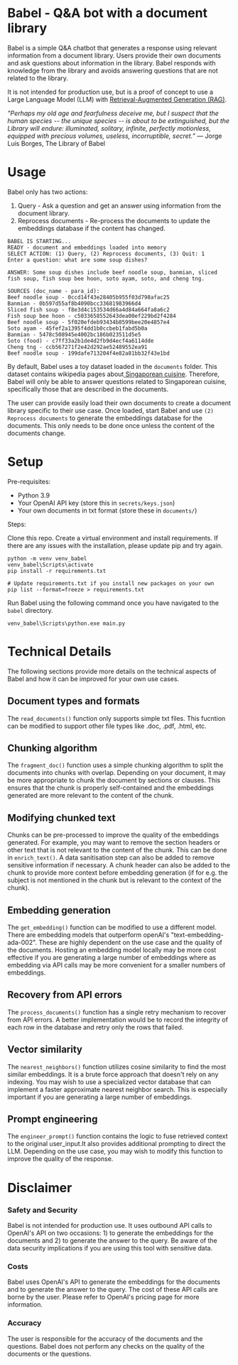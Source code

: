 
# Babel - Q&A bot with a document library

Babel is a simple Q&A chatbot that generates a response using relevant information from a document library. Users provide their own documents and ask questions about information in the library. Babel responds with knowledge from the library and avoids answering questions that are not related to the library. 

It is not intended for production use, but is a proof of concept to use a Large Language Model (LLM) with [Retrieval-Augmented Generation (RAG)](https://arxiv.org/abs/2005.11401).

_"Perhaps my old age and fearfulness deceive me, but I suspect that the human species -- the unique species -- is about to be extinguished, but the Library will endure: illuminated, solitary, infinite, perfectly motionless, equipped with precious volumes, useless, incorruptible, secret.”_
― Jorge Luis Borges, The Library of Babel

# Usage

Babel only has two actions:
1. Query - Ask a question and get an answer using information from the document library.
2. Reprocess documents - Re-process the documents to update the embeddings database if the content has changed.

```
BABEL IS STARTING...
READY - document and embeddings loaded into memory
SELECT ACTION: (1) Query, (2) Reprocess documents, (3) Quit: 1
Enter a question: what are some soup dishes?

ANSWER: Some soup dishes include beef noodle soup, banmian, sliced fish soup, fish soup bee hoon, soto ayam, soto, and cheng tng.

SOURCES (doc_name - para_id):
Beef noodle soup - 0ccd14f43e28405b955f03d798afac25
Banmian - 0b597d55af8b4090bcc33681983966d4
Sliced fish soup - f8e3d4c153534d66a4d84a664fa8a6c2
Fish soup bee hoon - c5033658552643dea00ef229bd2f4284
Beef noodle soup - 5f020efdeb93434b8599bee20e4857e4
Soto ayam - 45fef2a1395f4dd1b0ccbeb1fabd5b0a
Banmian - 5478c508945e4002bc186b023511d5e5
Soto (food) - c7ff33a2b1de4d2fb9d4ecf4a6114dde
Cheng tng - ccb567271f2e42d292ae52489552ea91
Beef noodle soup - 199dafe713204f4e82a81bb32f43e1bd
```
By default, Babel uses a toy dataset loaded in the `documents` folder. This dataset contains wikipedia pages about[ Singaporean cuisine](https://en.wikipedia.org/wiki/List_of_Singaporean_dishes). Therefore, Babel will only be able to answer questions related to Singaporean cuisine, specifically those that are described in the documents.

The user can provide easily load their own documents to create a document library specific to their use case. Once loaded, start Babel and use `(2) Reprocess documents` to generate the embeddings database for the documents. This only needs to be done once unless the content of the documents change.

# Setup

Pre-requisites:
- Python 3.9
- Your OpenAI API key (store this in `secrets/keys.json`)
- Your own documents in txt format (store these in `documents/`)

Steps:

Clone this repo.
Create a virtual environment and install requirements. If there are any issues with the installation, please update pip and try again.
```
python -m venv venv_babel
venv_babel\Scripts\activate
pip install -r requirements.txt

# Update requirements.txt if you install new packages on your own
pip list --format=freeze > requirements.txt
```
Run Babel using the following command once you have navigated to the `babel` directory.
```
venv_babel\Scripts\python.exe main.py
```
# Technical Details

The following sections provide more details on the technical aspects of Babel and how it can be improved for your own use cases.

## Document types and formats
The `read_documents()` function only supports simple txt files. This fucntion can be modified to support other file types like .doc, .pdf, .html, etc. 

## Chunking algorithm
The `fragment_doc()` function uses a simple chunking algorithm to split the documents into chunks with overlap. Depending on your document, it may be more appropriate to chunk the document by sections or clauses. This ensures that the chunk is properly self-contained and the embeddings generated are more relevant to the content of the chunk.

## Modifying chunked text
Chunks can be pre-processed to improve the quality of the embeddings generated. For example, you may want to remove the section headers or other text that is not relevant to the content of the chunk. This can be done in `enrich_text()`. A data sanitisation step can also be added to remove sensitive information if necessary. A chunk header can also be added to the chunk to provide more context before embedding generation (if for e.g. the subject is not mentioned in the chunk but is relevant to the context of the chunk).

## Embedding generation
The `get_embedding()` function can be modified to use a different model. There are embedding models that outperform openAI's "text-embedding-ada-002". These are highly dependent on the use case and the quality of the documents. Hosting an embedding model locally may be more cost effective if you are generating a large number of embeddings where as embedding via API calls may be more convenient for a smaller numbers of embeddings.

## Recovery from API errors
The `process_documents()` function has a single retry mechanism to recover from API errors. A better implementation would be to record the integrity of each row in the database and retry only the rows that failed.

## Vector similarity
The `nearest_neighbors()` function utilizes cosine similarity to find the most similar embeddings. It is a brute force approach that doesn't rely on any indexing. You may wish to use a specialized vector database that can implement a faster approximate nearest neighbor search. This is especially important if you are generating a large number of embeddings.

## Prompt engineering
The `engineer_prompt()` function contains the logic to fuse retrieved context to the original user_input.It also provides additional prompting to direct the LLM. Depending on the use case, you may wish to modify this function to improve the quality of the response.

# Disclaimer

### Safety and Security
Babel is not intended for production use. It uses outbound API calls to OpenAI's API on two occasions: 1) to generate the embeddings for the documents and 2) to generate the answer to the query. Be aware of the data security implications if you are using this tool with sensitive data.

### Costs
Babel uses OpenAI's API to generate the embeddings for the documents and to generate the answer to the query. The cost of these API calls are borne by the user. Please refer to OpenAI's pricing page for more information.

### Accuracy
The user is responsible for the accuracy of the documents and the questions. Babel does not perform any checks on the quality of the documents or the questions.
